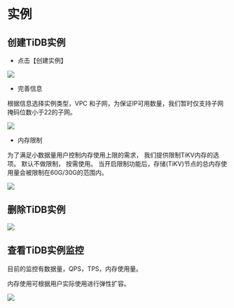# 实例

## 创建TiDB实例

- 点击【创建实例】

![](http://tidb-doc.cn-bj.ufileos.com/basic/create001.png)

- 完善信息

根据信息选择实例类型，VPC 和子网，为保证IP可用数量，我们暂时仅支持子网掩码位数小于22的子网。

![](http://tidb-doc.cn-bj.ufileos.com/basic/create002.png)

- 内存限制
 
为了满足小数据量用户控制内存使用上限的需求， 我们提供限制TiKV内存的选项。 默认不做限制， 按需使用。 当开启限制功能后，存储(TiKV)节点的总内存使用量会被限制在60G/30G的范围内。

![](http://tidb-doc.cn-bj.ufileos.com/basic/create003.png)

## 删除TiDB实例

![](http://tidb-docs.cn-bj.ufileos.com/delete001.png)

## 查看TiDB实例监控

目前的监控有数据量，QPS，TPS，内存使用量。

内存使用可根据用户实际使用进行弹性扩容。


![](http://tidb-docs.cn-bj.ufileos.com/config001.png)

